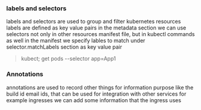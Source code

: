 ### labels and selectors
labels and selectors are used to group and filter kubernetes resources
labels are defined as key value pairs in the metadata section
we can use selectors not only in other resources manifest file, but in kubectl commands as well
in the manifest we specify lables to match under selector.matchLabels section as key value pair
>kubect; get pods --selector app=App1

### Annotations

annotations are used to record other things for information purpose like the build id email ids, that can be used for integration with other services
for example ingresses we can add some information that the ingress uses 